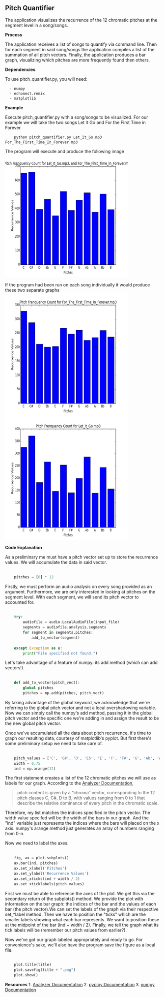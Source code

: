 ## Pitch Quantifier ##

The application visualizes the recurrence of the 12 chromatic pitches at the segment level in a song/songs.

**Process**

The application receives a list of songs to quantify via command line. Then for each segment in said song/songs the application compiles a list of the summation of all pitch vectors. Finally, the application produces a bar graph, visualizing which pitches are more frequently found then others.

**Dependencies**

To use pitch_quantifier.py, you will need:

      - numpy
      - echonest.remix
      - matplotlib

**Example**

Execute pitch_quantifier.py with a song/songs to be visualized. For our example we will take the two songs Let It Go and For the First Time in Forever.

```
    python pitch_quantifier.py Let_It_Go.mp3 For_The_First_Time_In_Forever.mp3
```

The program will execute and produce the following image
<img src="https://github.com/Bryconc/CS3535/blob/master/Research%20Module%201/Pitch%20Frenquency%20Count%20for%20Let_It_Go.mp3,%20and%20For_The_First_Time_In_Forever.mp3.png?raw=true" alt="Pitch Quantified Graph Example" width="400" height="400">

If the program had been run on each song individually it would produce these two separate graphs
<img src="https://github.com/Bryconc/CS3535/blob/master/Research%20Module%201/Pitch%20Frenquency%20Count%20for%20For_The_First_Time_In_Forever.mp3.png?raw=true" alt="Pitch Quantified Graph Example - First Time" width="400" height="400">
<img src="https://github.com/Bryconc/CS3535/blob/master/Research%20Module%201/Pitch%20Frenquency%20Count%20for%20Let_It_Go.mp3.png?raw=true" alt="Pitch Quantified Graph Example - Let It Go" width="400" height="400">

**Code Explanation**

As a preliminary me must have a pitch vector set up to store the recurrence values. We will accumulate the data in said vector.

```python

    pitches = [0] * 12
```

Firstly, we must perform an audio analysis on every song provided as an argument. Furthermore, we are only interested in looking at pitches on the segment level. With each segment, we will send its pitch vector to accounted for.

```python

    try:
        audiofile = audio.LocalAudioFile(input_file)
        segments = audiofile.analysis.segments
        for segment in segments.pitches:
            add_to_vector(segment)

    except Exception as e:
        print("File specified not found.")
```

Let's take advantage of a feature of numpy: its add method (which can add vectors!).

```python

    def add_to_vector(pitch_vect):
        global pitches
        pitches = np.add(pitches, pitch_vect)
```
By taking advantage of the global keyword, we acknowledge that we're referring to the global pitch vector and not a local overshadowing variable. Now we can simply call the numpy's add method, passing it in the global pitch vector and the specific one we're adding in and assign the result to be the new global pitch vector.

Once we've accumulated all the data about pitch recurrence, it's time to graph our resulting data, courtesy of matplotlib's pyplot. But first there's some preliminary setup we need to take care of.

```python

    pitch_values = ['C', 'C#', 'D', 'Eb', 'E', 'F', 'F#', 'G', 'Ab', 'A', 'Bb', 'B']
    width = 0.75
    ind = np.arange(12)
```

The first statement creates a list of the 12 chromatic pitches we will use as labels for our graph. According to the [Analyzer Documentation],

>pitch content is given by a “chroma” vector, corresponding to the 12 pitch classes C, C#, D to B, with values ranging
from 0 to 1 that describe the relative dominance of every pitch in the chromatic scale.

Therefore, my list matches the indices specified in the pitch vector. The width value specifed will be the width of the bars in our graph. And the "ind" variable just represents the indices where the bars will placed on the x axis. numpy's arange method just generates an array of numbers ranging from 0-n.

Now we need to label the axes.
```python

    fig, ax = plot.subplots()
    ax.bar(ind, pitches)
    ax.set_xlabel('Pitches')
    ax.set_ylabel('Recurrence Values')
    ax.set_xticks(ind + width / 2)
    ax.set_xticklabels(pitch_values)
```

First we must be able to reference the axes of the plot. We get this via the secondary return of the subplots() method. We provide the plot with information on the bar graph: the indices of the bar and the values of each bar (the pitch vector).We can set the labels of the graph via their respective set_*label method. Then we have to position the "ticks" which are the smaller labels showing what each bar represents. We want to position these at the midpoint of the bar (ind + width / 2). Finally, we tell the graph what its tick labels will be (remember our pitch values from earlier?).

Now we've got our graph labeled appropriately and ready to go. For convenience's sake, we'll also have the program save the figure as a local file.

```python

    plot.title(title)
    plot.savefig(title + ".png")
    plot.show()
```


**Resources**
    1. [Analyzer Documentation]
    2. [pyploy Documentation]
    3. [numpy Documentation]


[Analyzer Documentation]: http://developer.echonest.com/docs/v4/_static/AnalyzeDocumentation.pdf
[pyploy Documentation]: http://matplotlib.org/api/pyplot_api.html
[numpy Documentation]: http://docs.scipy.org/doc/

